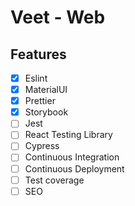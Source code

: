 # Veet - Web

## Features

- [x] Eslint
- [x] MaterialUI
- [x] Prettier
- [x] Storybook
- [ ] Jest
- [ ] React Testing Library
- [ ] Cypress
- [ ] Continuous Integration
- [ ] Continuous Deployment
- [ ] Test coverage
- [ ] SEO

